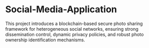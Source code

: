 # Social-Media-Application
 This project introduces a blockchain-based secure photo sharing framework for heterogeneous social networks, ensuring strong dissemination control, dynamic privacy policies, and robust photo ownership identification mechanisms.
